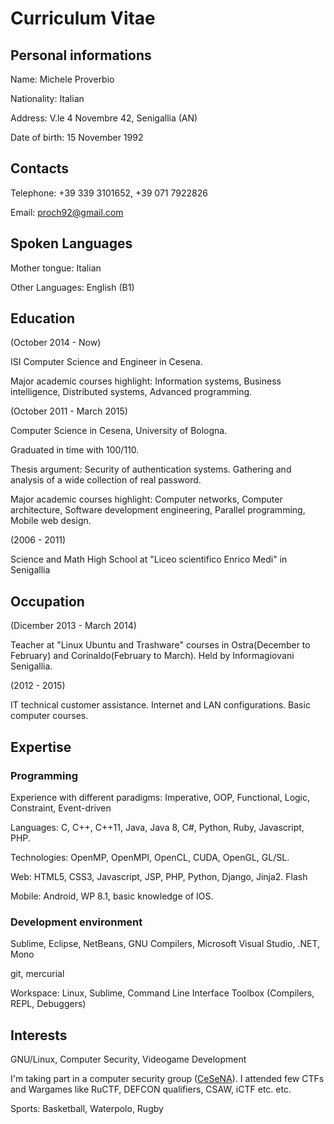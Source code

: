 # Curriculum Vitae

## Personal informations
Name: Michele Proverbio

Nationality: Italian

Address: V.le 4 Novembre 42, Senigallia (AN)

Date of birth: 15 November 1992

## Contacts
Telephone: +39 339 3101652, +39 071 7922826

Email: proch92@gmail.com

## Spoken Languages
Mother tongue: Italian

Other Languages: English (B1)

## Education
(October 2014 - Now)

ISI Computer Science and Engineer in Cesena. 

Major academic courses highlight: Information systems, Business intelligence, Distributed systems, Advanced programming.

(October 2011 - March 2015)

Computer Science in Cesena, University of Bologna.

Graduated in time with 100/110.

Thesis argument: Security of authentication systems. Gathering and analysis of a wide collection of real password.

Major academic courses highlight: Computer networks, Computer architecture, Software development engineering, Parallel programming, Mobile web design.

(2006 - 2011)

Science and Math High School at "Liceo scientifico Enrico Medi" in Senigallia

## Occupation
(Dicember 2013 - March 2014)

Teacher at "Linux Ubuntu and Trashware" courses in Ostra(December to February) and Corinaldo(February to March).
Held by Informagiovani Senigallia.

(2012 - 2015)

IT technical customer assistance. Internet and LAN configurations. Basic computer courses.

## Expertise
### Programming
Experience with different paradigms: Imperative, OOP, Functional, Logic, Constraint, Event-driven

Languages: C, C++, C++11, Java, Java 8, C#, Python, Ruby, Javascript, PHP.

Technologies: OpenMP, OpenMPI, OpenCL, CUDA, OpenGL, GL/SL.

Web: HTML5, CSS3, Javascript, JSP, PHP, Python, Django, Jinja2. Flash

Mobile: Android, WP 8.1, basic knowledge of IOS.

### Development environment
Sublime, Eclipse, NetBeans, GNU Compilers, Microsoft Visual Studio, .NET, Mono

git, mercurial

Workspace: Linux, Sublime, Command Line Interface Toolbox (Compilers, REPL, Debuggers)

## Interests
GNU/Linux, Computer Security, Videogame Development

I'm taking part in a computer security group ([CeSeNA](https://ing2.site.whatever.com)). I attended few CTFs and Wargames like RuCTF, DEFCON qualifiers, CSAW, iCTF etc. etc.

Sports: Basketball, Waterpolo, Rugby